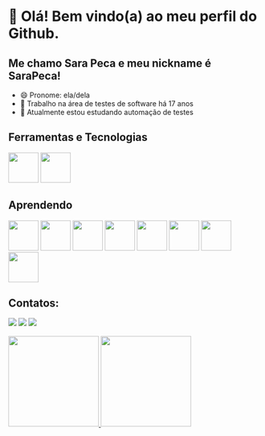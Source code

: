 # 👋 Olá! Bem vindo(a) ao meu perfil do Github.
## Me chamo Sara Peca e meu nickname é SaraPeca!

- 😄 Pronome: ela/dela
- 🔭 Trabalho na área de testes de software há 17 anos
- 🌱 Atualmente estou estudando automação de testes

## Ferramentas e Tecnologias
<img src="https://cdn.jsdelivr.net/gh/devicons/devicon@latest/icons/jira/jira-original-wordmark.svg" width="60" height="60"/>  <img src="https://cdn.jsdelivr.net/gh/devicons/devicon@latest/icons/sqldeveloper/sqldeveloper-original.svg" width="60" height="60"/>
           
## Aprendendo
<img src="https://cdn.jsdelivr.net/gh/devicons/devicon@latest/icons/cypressio/cypressio-original-wordmark.svg" width="60" height="60" />           <img src="https://cdn.jsdelivr.net/gh/devicons/devicon@latest/icons/javascript/javascript-original.svg" width="60" height="60"/>            <img src="https://cdn.jsdelivr.net/gh/devicons/devicon@latest/icons/npm/npm-original-wordmark.svg" width="60" height="60"/>           <img src="https://cdn.jsdelivr.net/gh/devicons/devicon@latest/icons/vscode/vscode-original-wordmark.svg" width="60" height="60"/>            <img src="https://cdn.jsdelivr.net/gh/devicons/devicon@latest/icons/java/java-original-wordmark.svg" width="60" height="60" />           <img src="https://cdn.jsdelivr.net/gh/devicons/devicon@latest/icons/postman/postman-original.svg" width="60" height="60"/>            <img src="https://cdn.jsdelivr.net/gh/devicons/devicon@latest/icons/selenium/selenium-original.svg" width="60" height="60"/>             <img src="https://cdn.jsdelivr.net/gh/devicons/devicon@latest/icons/azuredevops/azuredevops-original.svg" width="60" height="60" />
          

## Contatos:

<div>
<a href="https://instagram.com/sarapeca" target="_blank"><img loading="lazy" src="https://img.shields.io/badge/-Instagram-%23E4405F?style=for-the-badge&logo=instagram&logoColor=white" target="_blank"></a>
<a href = "mailto:sara.sistemas@gmail.com"><img loading="lazy" src="https://img.shields.io/badge/Gmail-D14836?style=for-the-badge&logo=gmail&logoColor=white" target="_blank"></a>
<a href="https://www.linkedin.com/in/sarapeca/" target="_blank"><img loading="lazy" src="https://img.shields.io/badge/-LinkedIn-%230077B5?style=for-the-badge&logo=linkedin&logoColor=white" target="_blank"></a>   
</div>
<br>          
<div>
           
<a href="https://github.com/SaraPeca">
<img loading="lazy" height="180em" src="https://github-readme-stats.vercel.app/api/top-langs/?username=SaraPeca&layout=compact&langs_count=7&theme=dracula"/>
<img loading="lazy" height="180em" src="https://github-readme-stats.vercel.app/api?username=SaraPeca&show_icons=true&theme=dracula&include_all_commits=true&count_private=true"/>
</div>
                    
          

          
